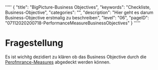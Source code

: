 '''''
{
"title": "BigPicture-Business Objectives",
"keywords": "Checkliste, Business-Objective",
"categories": "",
"description": "Hier geht es darum Business-Objective erstmalig zu beschreiben",
"level": "06",
"pageID": "07112020200718-PerformanceMeasureBusinessObjectives"
}
'''''

<h1>Fragestellung</h1>

Es ist wichitg dezidiert zu klären ob das Business Objective durch die [Perofmrance-Measures](./../Theorie/005_PerformanceMeasure.md) abgedeckt werden können. 

